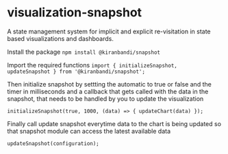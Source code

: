 # visualization-snapshot
A state management system for implicit and explicit re-visitation in state based visualizations and dashboards.

Install the package 
```npm install @kiranbandi/snapshot```

Import the required functions
```import { initializeSnapshot, updateSnapshot } from '@kiranbandi/snapshot';```

Then initialize snapshot by settting the automatic to true or false and the timer in milliseconds and a callback that gets called with the data in the snapshot, that needs to be handled by you to update the visualization 

```initializeSnapshot(true, 1000, (data) => { updateChart(data) });```

Finally call update snapshot everytime data to the chart is being updated so that snapshot module can access the latest available data 

```updateSnapshot(configuration);```
